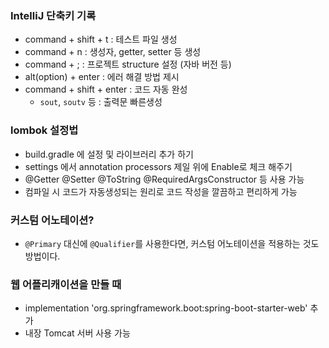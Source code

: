 ### IntelliJ 단축키 기록

- command + shift + t : 테스트 파일 생성
- command + n : 생성자, getter, setter 등 생성
- command + ; : 프로젝트 structure 설정 (자바 버전 등)
- alt(option) + enter : 에러 해결 방법 제시
- command + shift + enter : 코드 자동 완성
    - `sout`, `soutv` 등 : 출력문 빠른생성

### lombok 설정법

- build.gradle 에 설정 및 라이브러리 추가 하기
- settings 에서 annotation processors 제일 위에 Enable로 체크 해주기
- @Getter @Setter @ToString @RequiredArgsConstructor 등 사용 가능
- 컴파일 시 코드가 자동생성되는 원리로 코드 작성을 깔끔하고 편리하게 가능

### 커스텀 어노테이션?

- `@Primary` 대신에 `@Qualifier`를 사용한다면, 커스텀 어노테이션을 적용하는 것도 방법이다.

### 웹 어플리캐이션을 만들 때

- implementation 'org.springframework.boot:spring-boot-starter-web' 추가
- 내장 Tomcat 서버 사용 가능
